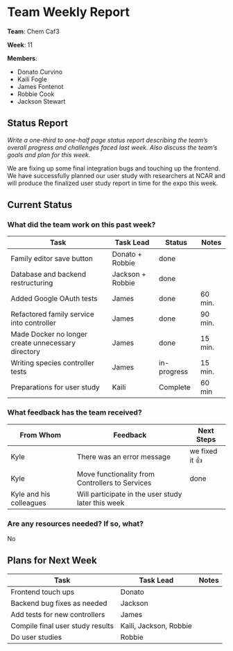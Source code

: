 ﻿# Team Weekly Report


**Team**: Chem Caf3


**Week**: 11


**Members**:


* Donato Curvino
* Kaili Fogle
* James Fontenot
* Robbie Cook
* Jackson Stewart


## Status Report


*Write a one-third to one-half page status report describing the team’s overall progress and challenges faced last week. Also discuss the team’s goals and plan for this week.*


We are fixing up some final integration bugs and touching up the frontend. We have successfully planned our user study with researchers at NCAR and will produce the finalized user study report in time for the expo this week.


## Current Status


### What did the team work on this past week?


| Task | Task Lead | Status | Notes |
| ---- | --------- | ------ | ----- |
| Family editor save button | Donato + Robbie | done |           |
| Database and backend restructuring | Jackson + Robbie | done |           |
|Added Google OAuth tests|James|done   |60 min.     |
|Refactored family service into controller |James|done   |90 min.     |
|Made Docker no longer create unnecessary directory |James|done   |15 min.     |
|Writing species controller tests|James|in-progress|15 min.     |
| Preparations for user study | Kaili | Complete | 60 min |


### What feedback has the team received?


| From Whom | Feedback | Next Steps |
| --------- | -------- | ---------- |
| Kyle | There was an error message  | we fixed it 👍 |
|Kyle | Move functionality from Controllers to Services             |done                |
| Kyle and his colleagues | Will participate in the user study later this week |                |


### Are any resources needed? If so, what?
No


## Plans for Next Week


| Task | Task Lead | Notes |
| ---- | --------- | ----- |
| Frontend touch ups | Donato |           |
| Backend bug fixes as needed | Jackson |           |
| Add tests for new controllers  | James |           |
| Compile final user study results | Kaili, Jackson, Robbie |           |
| Do user studies         |Robbie               |           |
